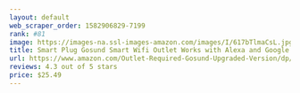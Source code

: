 ```yaml
---
layout: default 
﻿web_scraper_order: 1582906829-7199
rank: #81
image: https://images-na.ssl-images-amazon.com/images/I/617bTlmaCsL.jpg
title: Smart Plug Gosund Smart Wifi Outlet Works with Alexa and Google Home, 2.4G Wifi Only, No Hub…
url: https://www.amazon.com/Outlet-Required-Gosund-Upgraded-Version/dp/B07GRLQV47/ref=zg_mw_hi_81?_encoding=UTF8&psc=1&refRID=DCHN01BKZ4RN4FT7PJ7H
reviews: 4.3 out of 5 stars
price: $25.49 
---
```

